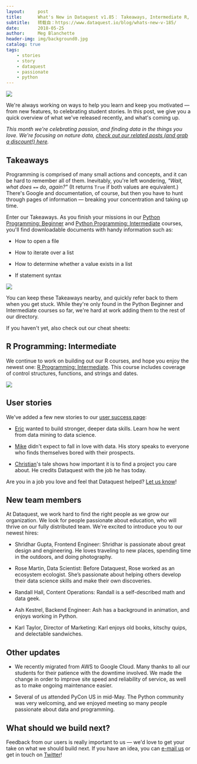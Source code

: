 ```yaml
---
layout:     post
title:      What's New in Dataquest v1.85： Takeaways, Intermediate R, and More
subtitle:   转载自：https://www.dataquest.io/blog/whats-new-v-185/
date:       2018-05-25
author:     Meg Blanchette
header-img: img/background0.jpg
catalog: true
tags:
    - stories
    - story
    - dataquest
    - passionate
    - python
---
```


![](https://www.dataquest.io/blog/content/images/2018/05/We-ve-been-building_white.png)


We're always working on ways to help you learn and keep you motivated — from new features, to celebrating student stories. In this post, we give you a quick overview of what we've released recently, and what's coming up.

> 
*This month we're celebrating passion, and finding data in the things you love. We're focusing on nature data, [check out our related posts (and grab a discount!) here](https://boost.dataquest.io/may-promo-passion-articles).*


## Takeaways

Programming is comprised of many small actions and concepts, and it can be hard to remember all of them. Inevitably, you're left wondering, *"Wait, what does `==` do, again?"* (It returns `True` if both values are equivalent.) There's Google and documentation, of course, but then you have to hunt through pages of information — breaking your concentration and taking up time.

Enter our Takeaways. As you finish your missions in our [Python Programming: Beginner](https://www.dataquest.io/course/python-programming-beginner) and [Python Programming: Intermediate](https://www.dataquest.io/course/python-programming-intermediate) courses, you'll find downloadable documents with handy information such as:

- How to open a file

- How to iterate over a list

- How to determine whether a value exists in a list

- If statement syntax


![](https://www.dataquest.io/blog/content/images/2018/05/list_operations_takeaways.png)


You can keep these Takeaways nearby, and quickly refer back to them when you get stuck. While they're only found in the Python Beginner and Intermediate courses so far, we're hard at work adding them to the rest of our directory.

If you haven't yet, also check out our cheat sheets:

## R Programming: Intermediate

We continue to work on building out our R courses, and hope you enjoy the newest one: [R Programming: Intermediate](https://www.dataquest.io/course/r-programming-intermediate). This course includes coverage of control structures, functions, and strings and dates.

![](https://www.dataquest.io/blog/content/images/2018/05/if_statments_r.png)


## User stories

We've added a few new stories to our [user success page](https://www.dataquest.io/stories):

- [Eric](https://www.dataquest.io/stories/eric-salesdeandrade) wanted to build stronger, deeper data skills. Learn how he went from data mining to data science.

- [Mike](https://www.dataquest.io/stories/mike-roberts) didn't expect to fall in love with data. His story speaks to everyone who finds themselves bored with their prospects.

- [Christian](https://www.dataquest.io/stories/christian-lheureux)'s tale shows how important it is to find a project you care about. He credits Dataquest with the job he has today.


Are you in a job you love and feel that Dataquest helped? [Let us know](mailto:hello@dataquest.io)!

## New team members

At Dataquest, we work hard to find the right people as we grow our organization. We look for people passionate about education, who will thrive on our fully distributed team. We're excited to introduce you to our newest hires:

- Shridhar Gupta, Frontend Engineer: Shridhar is passionate about great design and engineering. He loves traveling to new places, spending time in the outdoors, and doing photography.

- Rose Martin, Data Scientist: Before Dataquest, Rose worked as an ecosystem ecologist. She’s passionate about helping others develop their data science skills and make their own discoveries.

- Randall Hall, Content Operations: Randall is a self-described math and data geek.

- Ash Kestrel, Backend Engineer: Ash has a background in animation, and enjoys working in Python.

- Karl Taylor, Director of Marketing: Karl enjoys old books, kitschy quips, and delectable sandwiches.


## Other updates

- We recently migrated from AWS to Google Cloud. Many thanks to all our students for their patience with the downtime involved. We made the change in order to improve site speed and reliability of service, as well as to make ongoing maintenance easier.

- Several of us attended PyCon US in mid-May. The Python community was very welcoming, and we enjoyed meeting so many people passionate about data and programming.


## What should we build next?

Feedback from our users is really important to us — we'd love to get your take on what we should build next. If you have an idea, you can [e-mail us](mailto:hello@dataquest.io) or get in touch on [Twitter](https://www.dataquest.io/blog/whats-new-v-185/www.twitter.com/dataquestio)!
